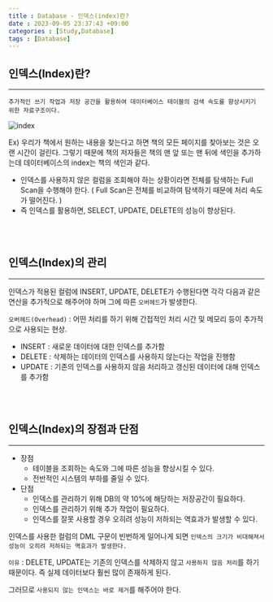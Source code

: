 ```yaml
---
title : Database - 인덱스(index)란?
date : 2023-09-05 23:37:43 +09:00
categories : [Study,Database]
tags : [Database]
---
```


## 인덱스(Index)란?
<hr>

`추가적인 쓰기 작업과 저장 공간을 활용하여 데이터베이스 테이블의 검색 속도를 향상시키기 위한 자료구조이다.`

![index](https://github.com/no2j/no2j.github.io/assets/106552182/314ecb45-9609-4004-954c-9dd4c347512d)

Ex) 우리가 책에서 원하는 내용을 찾는다고 하면 책의 모든 페이지를 찾아보는 것은 오랜 시간이 걸린다. 그렇기 때문에 책의 저자들은 책의 맨 앞 또는 맨 뒤에 색인을 추가하는데 데이터베이스의 index는 책의 색인과 같다.

- 인덱스를 사용하지 않은 컬럼을 조회해야 하는 상황이라면 전체를 탐색하는 Full Scan을 수행해야 한다. ( Full Scan은 전체를 비교하여 탐색하기 때문에 처리 속도가 떨어진다. )
- 즉 인덱스를 활용하면, SELECT, UPDATE, DELETE의 성능이 향상된다.

<br><br>

## 인덱스(Index)의 관리
<hr>

인덱스가 적용된 컬럼에 INSERT, UPDATE, DELETE가 수행된다면 각각 다음과 같은 연산을 추가적으로 해주어야 하며 그에 따른 `오버헤드`가 발생한다.
<br>

`오버헤드(Overhead)` : 어떤 처리를 하기 위해 간접적인 처리 시간 및 메모리 등이 추가적으로 사용되는 현상.

- INSERT : 새로운 데이터에 대한 인덱스를 추가함
- DELETE : 삭제하는 데이터의 인덱스를 사용하지 않는다는 작업을 진행함
- UPDATE : 기존의 인덱스를 사용하지 않음 처리하고 갱신된 데이터에 대해 인덱스를 추가함

<br><br>

## 인덱스(Index)의 장점과 단점
<hr>

- 장점
  - 테이블을 조회하는 속도와 그에 따른 성능을 향상시킬 수 있다.
  - 전반적인 시스템의 부하를 줄일 수 있다.
- 단점
  - 인덱스를 관리하기 위해 DB의 약 10%에 해당하는 저장공간이 필요하다.
  - 인덱스를 관리하기 위해 추가 작업이 필요하다.
  - 인덱스를 잘못 사용할 경우 오히려 성능이 저하되는 역효과가 발생할 수 있다.

인덱스를 사용한 컬럼의 DML 구문이 빈번하게 일어나게 되면 `인덱스의 크기가 비대해져서 성능이 오히려 저하되는 역효과가 발생한다.`

`이유` : DELETE, UPDATE는 기존의 인덱스를 삭제하지 않고 `사용하지 않음 처리`를 하기 때문이다. 즉 실제 데이터보다 훨씬 많이 존재하게 된다.

그러므로 `사용되지 않는 인덱스는 바로 제거`를 해주어야 한다.